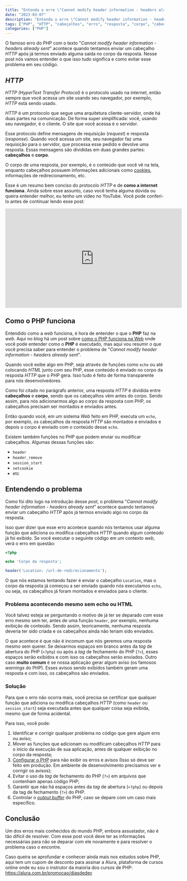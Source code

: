 ```yaml
---
title: "Entenda o erro \"Cannot modify header information - headers already sent\" no PHP"
date: "2023-03-07"
description: "Entenda o erro \"Cannot modify header information - headers already sent\" no PHP e como evitá-lo em seu código. Saiba o que é HTTP e como funciona na web, além de funções PHP que podem enviar ou modificar cabeçalhos."
tags: ["PHP", "HTTP", "cabeçalhos", "erro", "resposta", "corpo", "cabeçalhos já enviados", "echo", "header", "session_start", "setcookie"]
categories: ["PHP"]
---
```


O famoso erro do PHP com o texto "_Cannot modify header information - headers already sent_" acontece quando tentamos enviar um cabeçalho _HTTP_ após já termos enviado alguma saída no corpo da resposta. Nesse post nós vamos entender o que isso tudo significa e como evitar esse problema em seu código.

## _HTTP_

_HTTP (HyperText Transfer Protocol)_ é o protocolo usado na internet, então sempre que você acessa um site usando seu navegador, por exemplo, _HTTP_ está sendo usado.

_HTTP_ é um protocolo que segue uma arquitetura cliente-servidor, onde há duas partes na comunicação. De forma super simplificada: você, usando seu navegador, é o cliente. O site que você acessa é o servidor.

Esse protocolo define mensagens de requisição (_request_) e resposta (_response_). Quando você acessa um site, seu navegador faz uma requisição para o servidor, que processa esse pedido e devolve uma resposta. Essas mensagens são divididas em duas grandes partes: **cabeçalhos** e **corpo**.

O corpo de uma resposta, por exemplo, é o conteúdo que você vê na tela, enquanto cabeçalhos possuem informações adicionais como [cookies](/2022-09-27-cookies-e-seguranca), informações de redirecionamento, etc.

Esse é um resumo bem conciso do protocolo _HTTP_ e de **como a internet funciona**. Ainda sobre esse assunto, caso você tenha alguma dúvida ou queira entender melhor, eu tenho um vídeo no YouTube. Você pode conferí-lo antes de continuar lendo esse post:

<iframe width="560" height="315" src="https://www.youtube-nocookie.com/embed/B2IWlnJ_dt0" title="YouTube video player" frameborder="0" allow="accelerometer; autoplay; clipboard-write; encrypted-media; gyroscope; picture-in-picture; web-share" allowfullscreen></iframe>

## Como o PHP funciona

Entendido como a _web_ funciona, é hora de entender o que o **PHP** faz na _web_. Aqui no blog há um post sobre [como o PHP funciona na Web](/2021-06-15-como-o-php-funciona-na-web) onde você pode entender como o **PHP** é executado, mas aqui vou resumir o que você precisa saber para entender o problema de "_Cannot modify header information - headers already sent_".

Quando você exibe algo em PHP, seja através de funções como `echo` ou até colocando _HTML_ junto com seu PHP, esse conteúdo é enviado no corpo da resposta _HTTP_ que o PHP gera. Isso tudo é feito de forma transparente para nós desenvolvedores.

Como foi citado no parágrafo anterior, uma resposta _HTTP_ é dividida entre **cabeçalhos** e **corpo**, sendo que os cabeçalhos vêm antes do corpo. Sendo assim, para nós adicionarmos algo ao corpo da resposta com PHP, os cabeçalhos precisam ser montados e enviados antes.

Então quando você, em um sistema _Web_ feito em PHP, executa um `echo`, por exemplo, os cabeçalhos da resposta _HTTP_ são montados e enviados e depois o corpo é enviado com o conteúdo desse `echo`.

Existem também funções no PHP que podem enviar ou modificar cabeçalhos. Algumas dessas funções são:

- `header`
- `header_remove`
- `session_start`
- `setcookie`
- etc

## Entendendo o problema

Como foi dito logo na introdução desse _post_, o problema "_Cannot modify header information - headers already sent_" acontece quando tentamos enviar um cabeçalho _HTTP_ após já termos enviado algo no corpo da resposta.

Isso quer dizer que esse erro acontece quando nós tentamos usar alguma função que adiciona ou modifica cabeçalhos _HTTP_ quando algum conteúdo já foi exibido. Se você executar o seguinte código em um contexto _web_, verá o erro em questão:

```php
<?php

echo 'Corpo da resposta';

header('Location: /url-de-redirecionamento');
```

O que nós estamos tentando fazer é enviar o cabeçalho `Location`, mas o corpo da resposta já começou a ser enviado quando nós executamos `echo`, ou seja, os cabeçalhos já foram montados e enviados para o cliente.

### Problema acontecendo mesmo sem echo ou HTML

Você talvez esteja se perguntando o motivo de já ter se deparado com esse erro mesmo sem ter, antes de uma função `header`, por exemplo, nenhuma exibição de conteúdo. Sendo assim, teoricamente, nenhuma resposta deveria ter sido criada e os cabeçalhos ainda não teriam sido enviados.

O que acontece é que não é incomum que nós geremos uma resposta mesmo sem querer. Se deixarmos espaços em branco antes da _tag_ de abertura do PHP (`<?php`) ou após a _tag_ de fechamento do PHP (`?>`), esses espaços serão exibidos e com isso os cabeçalhos serão enviados. Outro caso **muito comum** é se nossa aplicação gerar algum aviso (os famosos _warnings_ do PHP). Esses avisos sendo exibidos também geram uma resposta e com isso, os cabeçalhos são enviados.  

### Solução

Para que o erro não ocorra mais, você precisa se certificar que qualquer função que adiciona ou modifica cabeçalhos _HTTP_ (como `header` ou `session_start`) seja executada antes que qualquer coisa seja exibida, mesmo que de forma acidental.

Para isso, você pode:

1. Identificar e corrigir qualquer problema no código que gere algum erro ou aviso;
2. Mover as funções que adicionam ou modificam cabeçalhos _HTTP_ para o início da execução de sua aplicação, antes de qualquer exibição no corpo da resposta;
2. [Configurar o PHP](/2023-02-24-php-ini-conhecendo-as-configuracoes-do-php) para não exibir os erros e avisos (Isso só deve ser feito em produção. Em ambiente de desenvolvimento precisamos ver e corrigir os avisos);
3. Evitar o uso da _tag_ de fechamento do PHP (`?>`) em arquivos que contenham apenas código PHP;
4. Garantir que não há espaços antes da _tag_ de abertura (`<?php`) ou depois da tag de fechamento (`?>`) do PHP.
5. Controlar o [_output buffer_](/2020-11-03-wraper-de-streams-php) do PHP, caso se depare com um caso mais específico.

## Conclusão

Um dos erros mais conhecidos do mundo PHP, embora assustador, não é tão difícil de resolver. Com esse post você deve ter as informações necessárias para não se deparar com ele novamente e para resolver o problema caso o encontre.

Caso queira se aprofundar e conhecer ainda mais nos estudos sobre PHP, aqui tem um cupom de desconto para assinar a Alura, plataforma de cursos online onde eu sou o instrutor da maioria dos cursos de PHP: <https://alura.com.br/promocao/diasdedev>
